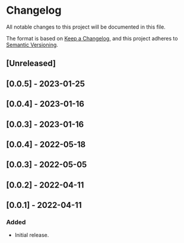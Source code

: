 # Changelog

All notable changes to this project will be documented in this file.

The format is based on [Keep a Changelog](https://keepachangelog.com/en/1.0.0/),
and this project adheres to [Semantic Versioning](https://semver.org/spec/v2.0.0.html).

## [Unreleased]

## [0.0.5] - 2023-01-25

## [0.0.4] - 2023-01-16

## [0.0.3] - 2023-01-16

## [0.0.4] - 2022-05-18

## [0.0.3] - 2022-05-05

## [0.0.2] - 2022-04-11

## [0.0.1] - 2022-04-11

### Added
- Initial release.
